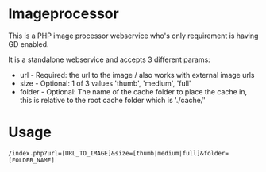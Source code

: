 # Imageprocessor
This is a PHP image processor webservice who's only requirement is having GD enabled.

It is a standalone webservice and accepts 3 different params:
 - url - Required: the url to the image / also works with external image urls
 - size - Optional: 1 of 3 values 'thumb', 'medium', 'full'
 - folder - Optional: The name of the cache folder to place the cache in, this is relative to the root cache folder which is './cache/'
 
 # Usage
 ```url
 /index.php?url=[URL_TO_IMAGE]&size=[thumb|medium|full]&folder=[FOLDER_NAME]
 ```

